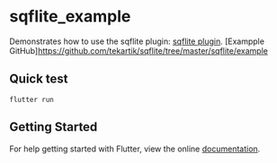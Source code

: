 # sqflite_example

Demonstrates how to use the sqflite plugin:
    [sqflite plugin](https://github.com/tekartik/sqflite).
    [Exampple GitHub]https://github.com/tekartik/sqflite/tree/master/sqflite/example

## Quick test

    flutter run

## Getting Started

For help getting started with Flutter, view the online
[documentation](https://flutter.io/).
